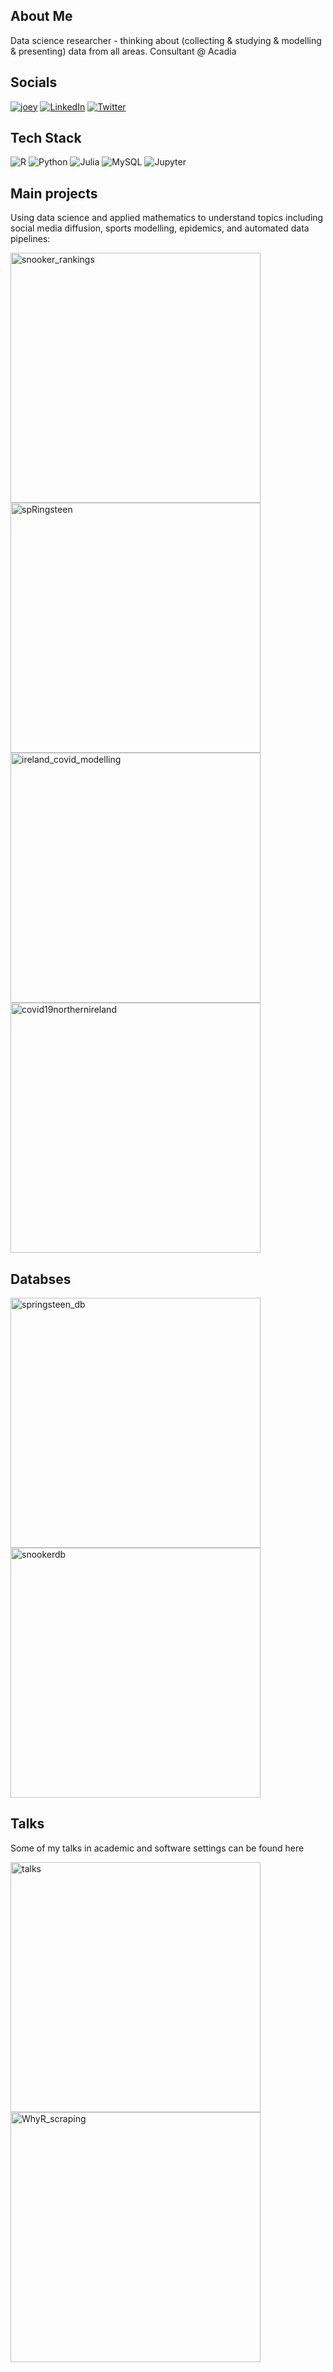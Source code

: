 ## About Me
Data science researcher - thinking about (collecting & studying & modelling & presenting) data from all areas. Consultant @ Acadia

## Socials
[![joey](https://img.shields.io/badge/website-000000?style=for-the-badge&logo=About.me&logoColor=white)](https://joeyobrien.ie)
[![LinkedIn](https://img.shields.io/badge/LinkedIn-0077B5?style=for-the-badge&logo=linkedin&logoColor=white)](https://linkedin.com/in/obrienjoey)
[![Twitter](https://img.shields.io/badge/Twitter-1DA1F2?style=for-the-badge&logo=twitter&logoColor=white)](https://twitter.com/obrienj_) 

## Tech Stack
![R](https://img.shields.io/badge/r-%23276DC3.svg?style=for-the-badge&logo=r&logoColor=white) ![Python](https://img.shields.io/badge/python-3670A0?style=for-the-badge&logo=python&logoColor=ffdd54) 	![Julia](https://img.shields.io/badge/-Julia-9558B2?style=for-the-badge&logo=julia&logoColor=white) ![MySQL](https://img.shields.io/badge/mysql-%2300f.svg?style=for-the-badge&logo=mysql&logoColor=white) ![Jupyter](https://img.shields.io/badge/Jupyter-F37626.svg?&style=for-the-badge&logo=Jupyter&logoColor=white)

## Main projects
Using data science and applied mathematics to understand topics including social media diffusion, sports modelling, epidemics, and automated data pipelines:
<p align="left">
  <a href="https://github.com/obrienjoey/snooker_rankings"><img width="400" src="https://github-readme-stats.vercel.app/api/pin/?username=obrienjoey&repo=snooker_rankings&theme=react&bg_color=1F222E&title_color=F85D7F&icon_color=F8D866&hide_border=true&show_icons=false" alt="snooker_rankings"></a>
  <a href="https://github.com/obrienjoey/spRingsteen"><img width="400" src="https://github-readme-stats.vercel.app/api/pin/?username=obrienjoey&repo=spRingsteen&theme=react&bg_color=1F222E&title_color=F85D7F&icon_color=F8D866&hide_border=true&show_icons=false" alt="spRingsteen"></a>
  <a href="https://github.com/obrienjoey/ireland_covid_modelling"><img width="400" src="https://github-readme-stats.vercel.app/api/pin/?username=obrienjoey&repo=ireland_covid_modelling&theme=react&bg_color=1F222E&title_color=F85D7F&icon_color=F8D866&hide_border=true&show_icons=false" alt="ireland_covid_modelling"></a>
  <a href="https://github.com/obrienjoey/covid19northernireland"><img width="400" src="https://github-readme-stats.vercel.app/api/pin/?username=obrienjoey&repo=covid19northernireland&theme=react&bg_color=1F222E&title_color=F85D7F&icon_color=F8D866&hide_border=true&show_icons=false" alt="covid19northernireland"></a>
</p>

## Databses

<p align="left">
  <a href="https://github.com/obrienjoey/springsteen_db"><img width="400" src="https://github-readme-stats.vercel.app/api/pin/?username=obrienjoey&repo=springsteen_db&theme=react&bg_color=1F222E&title_color=F85D7F&icon_color=F8D866&hide_border=true&show_icons=false" alt="springsteen_db"></a>
  <a href="https://github.com/obrienjoey/snookerdb"><img width="400" src="https://github-readme-stats.vercel.app/api/pin/?username=obrienjoey&repo=snookerdb&theme=react&bg_color=1F222E&title_color=F85D7F&icon_color=F8D866&hide_border=true&show_icons=false" alt="snookerdb"></a>
</p>

## Talks
Some of my talks in academic and software settings can be found here
<p align="left">
  <a href="https://github.com/obrienjoey/talks"><img width="400" src="https://github-readme-stats.vercel.app/api/pin/?username=obrienjoey&repo=talks&theme=react&bg_color=1F222E&title_color=F85D7F&icon_color=F8D866&hide_border=true&show_icons=false" alt="talks"></a>
  <a href="https://github.com/obrienjoey/WhyR_scraping"><img width="400" src="https://github-readme-stats.vercel.app/api/pin/?username=obrienjoey&repo=WhyR_scraping&theme=react&bg_color=1F222E&title_color=F85D7F&icon_color=F8D866&hide_border=true&show_icons=false" alt="WhyR_scraping"></a>
</p>
